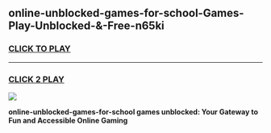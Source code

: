 
## online-unblocked-games-for-school-Games-Play-Unblocked-&-Free-n65ki
<h3>
<a href="https://premium76.site?title=online-unblocked-games-for-school&ref=24A">CLICK TO PLAY</a></h3>
<hr>

<h3>
<a href="https://premium76.site?title=online-unblocked-games-for-school&ref=24A">CLICK 2 PLAY</a>
  
</h3>

<a href="https://premium76.site?title=online-unblocked-games-for-school&ref=24A"><img src="https://clearcache.store/games.png"></a>


**online-unblocked-games-for-school games unblocked: Your Gateway to Fun and Accessible Online Gaming**
